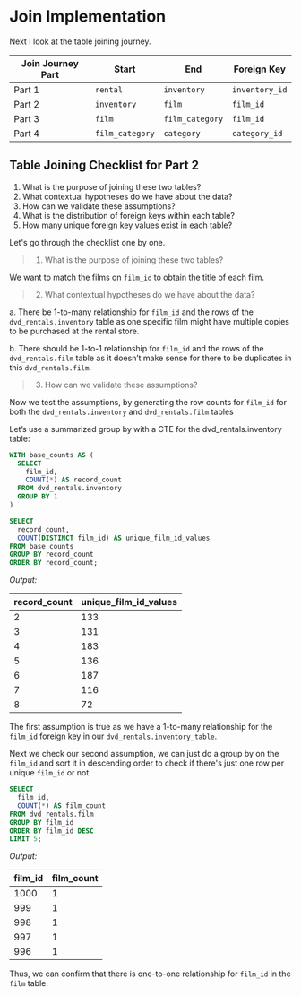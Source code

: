 # Join Implementation

Next I look at the table joining journey. 

| Join Journey Part | Start               |  End                |  Foreign Key       |
|-------------------|---------------------|---------------------|--------------------|
| Part 1            | ```rental```        | ```inventory```     | ```inventory_id``` |
| Part 2            | ```inventory```     | ```film```          | ```film_id```      |
| Part 3            | ```film```          | ```film_category``` | ```film_id```      |
| Part 4            | ```film_category``` | ```category```      | ```category_id```  |

## Table Joining Checklist for Part 2
1. What is the purpose of joining these two tables?
2. What contextual hypotheses do we have about the data?
3. How can we validate these assumptions?
4. What is the distribution of foreign keys within each table?
5. How many unique foreign key values exist in each table?

Let's go through the checklist one by one.

> 1. What is the purpose of joining these two tables?

We want to match the films on ```film_id``` to obtain the title of each film.

> 2. What contextual hypotheses do we have about the data?

a. There be 1-to-many relationship for ```film_id``` and the rows of the ```dvd_rentals.inventory``` table as one specific film might have multiple copies to be purchased at the rental store.

b. There should be 1-to-1 relationship for ```film_id``` and the rows of the ```dvd_rentals.film``` table as it doesn’t make sense for there to be duplicates in this ```dvd_rentals.film```.

> 3. How can we validate these assumptions?

Now we test the assumptions, by generating the row counts for ```film_id``` for both the ```dvd_rentals.inventory``` and ```dvd_rentals.film``` tables

Let’s use a summarized group by with a CTE for the dvd_rentals.inventory table:

```sql
WITH base_counts AS (
  SELECT 
    film_id,
    COUNT(*) AS record_count
  FROM dvd_rentals.inventory
  GROUP BY 1
)

SELECT 
  record_count,
  COUNT(DISTINCT film_id) AS unique_film_id_values
FROM base_counts
GROUP BY record_count
ORDER BY record_count;
```

*Output:*

| record_count | unique_film_id_values |
|--------------|-----------------------|
| 2            | 133                   |
| 3            | 131                   |
| 4            | 183                   |
| 5            | 136                   |
| 6            | 187                   |
| 7            | 116                   |
| 8            | 72                    |

The first assumption is true as we have a 1-to-many relationship for the ```film_id``` foreign key in our ```dvd_rentals.inventory_table```. 

Next we check our second assumption, we can just do a group by on the ```film_id``` and sort it in descending order to check if there's just one row per unique ```film_id``` or not.

```sql
SELECT
  film_id,
  COUNT(*) AS film_count
FROM dvd_rentals.film
GROUP BY film_id
ORDER BY film_id DESC
LIMIT 5;
```

*Output:*

| film_id | film_count |
|---------|------------|
| 1000    | 1          |
| 999     | 1          |
| 998     | 1          |
| 997     | 1          |
| 996     | 1          |

Thus, we can confirm that there is one-to-one relationship for ```film_id``` in the ```film``` table.
